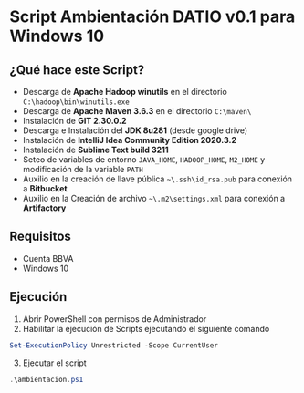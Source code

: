 # Script Ambientación DATIO v0.1 para Windows 10

## ¿Qué hace este Script?
* Descarga de **Apache Hadoop winutils** en el directorio `C:\hadoop\bin\winutils.exe`
* Descarga de **Apache Maven 3.6.3** en el directorio
`C:\maven\`
* Instalación de **GIT 2.30.0.2**
* Descarga e Instalación del **JDK 8u281** (desde google drive)
* Instalación de **IntelliJ Idea Community Edition 2020.3.2**
* Instalación de **Sublime Text build 3211**
* Seteo de variables de entorno `JAVA_HOME`, `HADOOP_HOME`, `M2_HOME` y modificación de la variable `PATH`
* Auxilio en la creación de llave pública `~\.ssh\id_rsa.pub` para conexión a **Bitbucket**
* Auxilio en la Creación de archivo `~\.m2\settings.xml` para conexión a **Artifactory**

## Requisitos
* Cuenta BBVA
* Windows 10

## Ejecución
1. Abrir PowerShell con permisos de Administrador
2. Habilitar la ejecución de Scripts ejecutando el siguiente comando 
```powershell
Set-ExecutionPolicy Unrestricted -Scope CurrentUser
```
3. Ejecutar el script
```powershell
.\ambientacion.ps1
```

